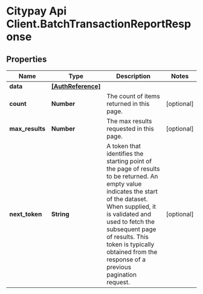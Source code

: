 # Citypay Api Client.BatchTransactionReportResponse

## Properties

Name | Type | Description | Notes
------------ | ------------- | ------------- | -------------
**data** | [**[AuthReference]**](AuthReference.md) |  | 
**count** | **Number** | The count of items returned in this page. | [optional] 
**max_results** | **Number** | The max results requested in this page. | [optional] 
**next_token** | **String** | A token that identifies the starting point of the page of results to be returned. An empty value indicates the start of the dataset. When supplied, it is validated and used to fetch the subsequent page of results. This token is typically obtained from the response of a previous pagination request. | [optional] 


